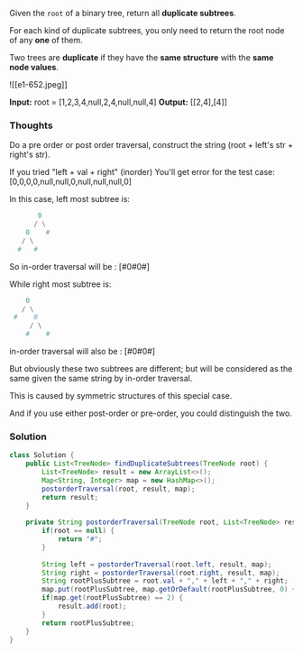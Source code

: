 Given the `root` of a binary tree, return all **duplicate subtrees**.

For each kind of duplicate subtrees, you only need to return the root node of any **one** of them.

Two trees are **duplicate** if they have the **same structure** with the **same node values**.

![[e1-652.jpeg]]

**Input:** root = [1,2,3,4,null,2,4,null,null,4]
**Output:** [[2,4],[4]]

### Thoughts 

Do a pre order or post order traversal, construct the string (root + left's str + right's str). 

If you tried "left + val + right"  (inorder)
You'll get error for the test case:  
[0,0,0,0,null,null,0,null,null,null,0]

In this case, left most subtree is:

```python
       0
      / \
    0    #
   / \
  #   #
```

So in-order traversal will be : [#0#0#]

While right most subtree is:

```python
    0
   / \
 #    0
     / \
    #    #
```

in-order traversal will also be : [#0#0#]

But obviously these two subtrees are different; but will be considered as the same given the same string by in-order traversal.

This is caused by symmetric structures of this special case.

And if you use either post-order or pre-order, you could distinguish the two.

### Solution

```java
class Solution {
    public List<TreeNode> findDuplicateSubtrees(TreeNode root) {
        List<TreeNode> result = new ArrayList<>();
        Map<String, Integer> map = new HashMap<>();
        postorderTraversal(root, result, map);
        return result;
    }
    
    private String postorderTraversal(TreeNode root, List<TreeNode> result, Map<String, Integer> map) {
        if(root == null) {
            return "#";
        }
        
        String left = postorderTraversal(root.left, result, map);
        String right = postorderTraversal(root.right, result, map);
        String rootPlusSubtree = root.val + "," + left + "," + right;
        map.put(rootPlusSubtree, map.getOrDefault(rootPlusSubtree, 0) + 1);
        if(map.get(rootPlusSubtree) == 2) {
            result.add(root);
        }
        return rootPlusSubtree;
    }
}
```